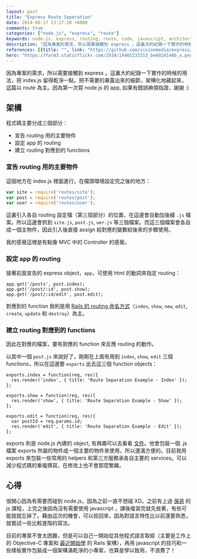 ```yaml
---
layout: post
title: "Express Route Seperation"
date: 2014-06-17 23:17:20 +0800
comments: true
categories: ["node.js", "express", "route"] 
keywords: node.js, express, routing, route, code, javascript, architecture
description: "因為專案的需求，所以需要接觸到 express 。這裏大約紀錄一下實作的時候的用法，把 index.js 留得比較乾淨。"
references: [{title: "", link: "https://github.com/visionmedia/express/tree/master/examples/route-separation"}]
hero: "https://farm3.staticflickr.com/2934/14465233313_be6024144b_o.png"
---
```


因為專案的需求，所以需要接觸到 express 。這裏大約紀錄一下實作的時候的用法，把 index.js 留得乾淨一點，把不需要的暴露出來的細節，架構化地藏起來，這篇以 route 為主。因為第一次寫 node.js 的 app, 如果有錯誤麻煩指證，謝謝 :)

<!-- more -->

## 架構

程式碼主要分成三個部分：

- 宣告 routing 用的主要物件
- 設定 app 的 routing
- 建立 routing 對應到的 functions

### 宣告 routing 用的主要物件

這個地方在 index.js 裡面進行，在檔頭環境設定完之後的地方：

```js
var site = require('routes/site');
var post = require('routes/post');
var user = require('routes/user');
```

這裏引入各自 routing 設定檔（第三個部分）的位置，在這邊會自動加後綴 `.js` 檔案。所以這邊會抓到 `site.js`, `post.js`, `uer.js` 等三個檔案。而這三個檔案會各自成一個主物件，因此引入後直接 assign 給對應的變數給後來的步驟使用。

我的感覺這裡是有點像 MVC 中的 Controller 的感覺。

### 設定 app 的 routing

接著前面宣告的 express object，`app`，可使用 html 的動詞來指定 routing：

```
app.get('/posts', post.index);
app.get('/post/:id', post.show);
app.get('/post/:id/edit', post.edit);
```

對應到的 function 我則是用 [Rails 的 routing 命名方式](http://guides.rubyonrails.org/routing.html#resource-routing-the-rails-default)（`index`, `show`, `new`, `edit`, `create`, `update` 和 `destroy`）為主。


### 建立 routing 對應到的 functions

因此在對應的檔案，要有對應的 function 來反應 routing 的動作。

以其中一個 `post.js` 來說好了，剛剛在上面有用到 `index`, `show`, `edit` 三個 functions，所以在這邊要 `exports` 出去這三個 function objects：

```
exports.index = function(req, res){
  res.render('index', { title: 'Route Separation Example - Index' });
};

exports.show = function(req, res){
  res.render('show', { title: 'Route Separation Example - Show' });
};

exports.edit = function(req, res){
  var postId = req.params.id;
  res.render('edit', { title: 'Route Separation Example - Edit' });
};
```

exports 則是 node.js 內建的 object, 有興趣可以去看看 [文件](http://nodejs.org/api/modules.html#modules_module_exports)。他會包裝一個 .js 檔案 exports 所屬的物件成一個主要的物件來使用，所以還滿方便的。目前我用 exports 來包裝一些常用的 helpers 和第三方服務承各自主要的 services。可以減少程式碼的重複撰寫，在修改上也不會那麼繁雜。

## 心得

很開心因為有需要而碰到 node.js，因為之前一直不想碰 XD。之前有上過 [保哥](http://blog.miniasp.com/) 的 js 課程，上完之後因為沒有需要使用 javascript ，課後複習完就先放著，有些可能就就忘掉了。藉由這次的機會，可以撿回來，因為對語言特性比以前還要熟悉，就嘗試一些比較進階的寫法。

目前的專案不會太困難，但是可以自己一開始從其他程式語言取經（主要是工作上的 Objective-C 專案和 [最近開始學](http://learn-rails.today/workshops/intermediate) 的 Rails 架構），再用 javascript 的技巧和一些樣板實作包裝成一個架構滿乾淨的小專案，也算是學以致用，不浪費了！
